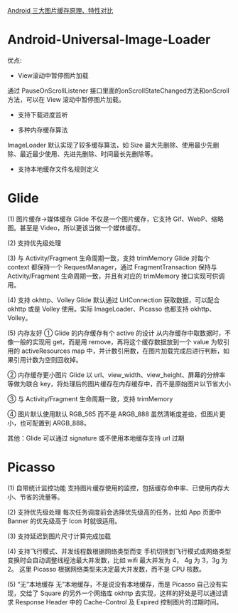 [Android 三大图片缓存原理、特性对比](http://www.trinea.cn/android/android-image-cache-compare/)

# Android-Universal-Image-Loader

优点:

- View滚动中暂停图片加载

通过 PauseOnScrollListener 接口里面的onScrollStateChanged方法和onScroll方法，可以在 View 滚动中暂停图片加载。

- 支持下载进度监听


- 多种内存缓存算法

ImageLoader 默认实现了较多缓存算法，如 Size 最大先删除、使用最少先删除、最近最少使用、先进先删除、时间最长先删除等。

- 支持本地缓存文件名规则定义


# Glide

(1) 图片缓存->媒体缓存
Glide 不仅是一个图片缓存，它支持 Gif、WebP、缩略图。甚至是 Video，所以更该当做一个媒体缓存。
 
(2) 支持优先级处理
 
(3) 与 Activity/Fragment 生命周期一致，支持 trimMemory
Glide 对每个 context 都保持一个 RequestManager，通过 FragmentTransaction 保持与 Activity/Fragment 生命周期一致，并且有对应的 trimMemory 接口实现可供调用。
 
(4) 支持 okhttp、Volley
Glide 默认通过 UrlConnection 获取数据，可以配合 okhttp 或是 Volley 使用。实际 ImageLoader、Picasso 也都支持 okhttp、Volley。
 
(5) 内存友好
① Glide 的内存缓存有个 active 的设计
从内存缓存中取数据时，不像一般的实现用 get，而是用 remove，再将这个缓存数据放到一个 value 为软引用的 activeResources map 中，并计数引用数，在图片加载完成后进行判断，如果引用计数为空则回收掉。
 
② 内存缓存更小图片
Glide 以 url、view_width、view_height、屏幕的分辨率等做为联合 key，将处理后的图片缓存在内存缓存中，而不是原始图片以节省大小
 
③ 与 Activity/Fragment 生命周期一致，支持 trimMemory
 
④ 图片默认使用默认 RGB_565 而不是 ARGB_888
虽然清晰度差些，但图片更小，也可配置到 ARGB_888。
 
其他：Glide 可以通过 signature 或不使用本地缓存支持 url 过期


# Picasso


(1) 自带统计监控功能
支持图片缓存使用的监控，包括缓存命中率、已使用内存大小、节省的流量等。
 
(2) 支持优先级处理
每次任务调度前会选择优先级高的任务，比如 App 页面中 Banner 的优先级高于 Icon 时就很适用。
 
(3) 支持延迟到图片尺寸计算完成加载
 
(4) 支持飞行模式、并发线程数根据网络类型而变
手机切换到飞行模式或网络类型变换时会自动调整线程池最大并发数，比如 wifi 最大并发为 4， 4g 为 3，3g 为 2。
这里 Picasso 根据网络类型来决定最大并发数，而不是 CPU 核数。
 
(5) “无”本地缓存
无”本地缓存，不是说没有本地缓存，而是 Picasso 自己没有实现，交给了 Square 的另外一个网络库 okhttp 去实现，这样的好处是可以通过请求 Response Header 中的 Cache-Control 及 Expired 控制图片的过期时间。


